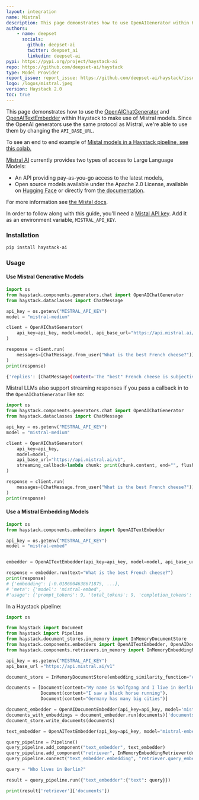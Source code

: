 ```yaml
---
layout: integration
name: Mistral
description: This page demonstrates how to use OpenAIGenerator within Haystack to make use of Mistral models.
authors:
    - name: deepset
      socials:
        github: deepset-ai
        twitter: deepset_ai
        linkedin: deepset-ai
pypi: https://pypi.org/project/haystack-ai
repo: https://github.com/deepset-ai/haystack
type: Model Provider
report_issue: report_issue: https://github.com/deepset-ai/haystack/issues
logo: /logos/mistral.jpeg
version: Haystack 2.0
toc: true
---
```


This page demonstrates how to use the [OpenAIChatGenerator](https://docs.haystack.deepset.ai/v2.0/docs/openaichatgenerator) and [OpenAITextEmbedder](https://docs.haystack.deepset.ai/v2.0/docs/openaitextembedder) within Haystack to make use of Mistral models. Since the OpenAI generators use the same protocol as Mistral, we're able to use them by changing the `API_BASE_URL`.

To see an end to end example of [Mistal models in a Haystack pipeline, see this colab.](https://colab.research.google.com/github/deepset-ai/haystack-cookbook/blob/main/notebooks/mixtral-8x7b-for-web-qa.ipynb)

[Mistral AI](https://mistral.ai/) currently provides two types of access to Large Language Models:

- An API providing pay-as-you-go access to the latest models,
- Open source models available under the Apache 2.0 License, available on [Hugging Face](https://huggingface.co/mistralai) or directly from [the documentation](https://docs.mistral.ai/models/).

For more information see [the Mistal docs](https://docs.mistral.ai/).

In order to follow along with this guide, you'll need a [Mistal API key](https://console.mistral.ai/). Add it as an environment variable, `MISTRAL_API_KEY`.

### Installation

```bash
pip install haystack-ai
```

### Usage

#### Use Mistral Generative Models
```python
import os
from haystack.components.generators.chat import OpenAIChatGenerator
from haystack.dataclasses import ChatMessage

api_key = os.getenv("MISTRAL_API_KEY")
model = "mistral-medium"

client = OpenAIChatGenerator(
    api_key=api_key, model=model, api_base_url="https://api.mistral.ai/v1"
)

response = client.run(
    messages=[ChatMessage.from_user("What is the best French cheese?")]
)
print(response)
```
```bash
{'replies': [ChatMessage(content='The "best" French cheese is subjective and depends on personal taste...', role=<ChatRole.ASSISTANT: 'assistant'>, name=None, meta={'model': 'mistral-medium', 'index': 0, 'finish_reason': 'stop', 'usage': {'completion_tokens': 231, 'prompt_tokens': 16, 'total_tokens': 247}})]}
```
Mistral LLMs also support streaming responses if you pass a callback in to the `OpenAIChatGenerator` like so:
```python
import os
from haystack.components.generators.chat import OpenAIChatGenerator
from haystack.dataclasses import ChatMessage

api_key = os.getenv("MISTRAL_API_KEY")
model = "mistral-medium"

client = OpenAIChatGenerator(
    api_key=api_key,
    model=model,
    api_base_url="https://api.mistral.ai/v1",
    streaming_callback=lambda chunk: print(chunk.content, end="", flush=True)
)

response = client.run(
    messages=[ChatMessage.from_user("What is the best French cheese?")]
)
print(response)
```

#### Use a Mistral Embedding Models
```python
import os
from haystack.components.embedders import OpenAITextEmbedder

api_key = os.getenv("MISTRAL_API_KEY")
model = "mistral-embed"


embedder = OpenAITextEmbedder(api_key=api_key, model=model, api_base_url="https://api.mistral.ai/v1")

response = embedder.run(text="What is the best French cheese?")
print(response)
# {'embedding': [-0.0186004638671875, ...],
# 'meta': {'model': 'mistral-embed', 
#'usage': {'prompt_tokens': 9, 'total_tokens': 9, 'completion_tokens': 0}}}
```

In a Haystack pipeline:

```python
import os

from haystack import Document
from haystack import Pipeline
from haystack.document_stores.in_memory import InMemoryDocumentStore
from haystack.components.embedders import OpenAITextEmbedder, OpenAIDocumentEmbedder
from haystack.components.retrievers.in_memory import InMemoryEmbeddingRetriever

api_key = os.getenv("MISTRAL_API_KEY")
api_base_url ="https://api.mistral.ai/v1"

document_store = InMemoryDocumentStore(embedding_similarity_function="cosine")

documents = [Document(content="My name is Wolfgang and I live in Berlin"),
             Document(content="I saw a black horse running"),
             Document(content="Germany has many big cities")]

document_embedder = OpenAIDocumentEmbedder(api_key=api_key, model='mistral-embed', api_base_url=api_base_url)
documents_with_embeddings = document_embedder.run(documents)['documents']
document_store.write_documents(documents)

text_embedder = OpenAITextEmbedder(api_key=api_key, model="mistral-embed", api_base_url=api_base_url)

query_pipeline = Pipeline()
query_pipeline.add_component("text_embedder", text_embedder)
query_pipeline.add_component("retriever", InMemoryEmbeddingRetriever(document_store=document_store))
query_pipeline.connect("text_embedder.embedding", "retriever.query_embedding")

query = "Who lives in Berlin?"

result = query_pipeline.run({"text_embedder":{"text": query}})

print(result['retriever']['documents'])
```